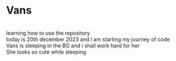 # Vans
<br>
learning how to use the repository 
<br>
today is 20th december 2023 and i am starting my journey of code
<br>
Vans is sleeping in the BG and i shall work hard for her
<br>
She looks so cute while sleeping
